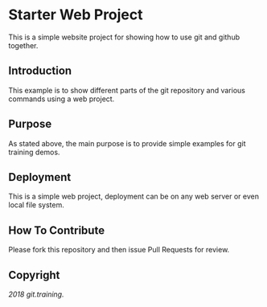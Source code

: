 # Starter Web Project

This is a simple website project for
showing how to use git and github together.

## Introduction

This example is to show different parts 
of the git repository and various commands 
using a web project.

## Purpose

As stated above, the main purpose is to
provide simple examples for git training 
demos.

## Deployment

This is a simple web project, deployment
can be on any web server or even local
file system.

## How To Contribute

Please fork this repository and then issue Pull Requests for review.

## Copyright

*2018 git.training.*
